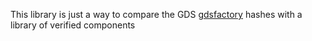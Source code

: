 This library is just a way to compare the GDS [gdsfactory](https://github.com/PsiQ/gdsfactory) hashes with a library of verified components
